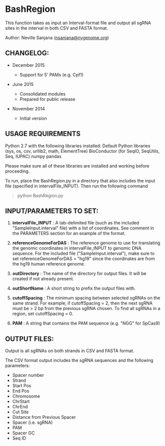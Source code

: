 # BashRegion
This function takes as input an Interval-format file and output all sgRNA
sites in the interval in both CSV and FASTA format.

Author: Neville Sanjana (nsanjana@nygenome.org)

CHANGELOG:
--------------------
* December 2015
	- Support for 5' PAMs (e.g. Cpf1)
	
* June 2015
	- Consolidated modules
	- Prepared for public release


* November 2014
	- Initial version
	
USAGE REQUIREMENTS
---------------------
Python 2.7 with the following libraries installed:
	Default Python libraries (sys, os, csv, urllib2, math, ElementTree)
	BioConductor (for SeqIO, SeqUtils, Seq, IUPAC)
	numpy
	pandas

Please make sure all of these libraries are installed and working before proceeding.

To run, place the BashRegion.py in a directory that also includes the input file 
(specified in intervalFile_INPUT). Then run the following command
>python BashRegion.py





INPUT/PARAMETERS TO SET:
-------------------------
1) **intervalFile_INPUT** : A tab-delimited file (such as the included "SampleInput.interval" file) with a list of 
coordinates. See comment in the PARAMETERS section for an example of the format.

2) **referenceGenomeForDAS** : The reference genome to use for translating the genomic coordinates in intervalFile_INPUT 
to genomic DNA sequence. For the included file ("SampleInput.interval"), make sure to 
set referenceGenomeForDAS = "hg19" since the coordinates are from the hg19 human
reference genome.

3) **outDirectory** : The name of the directory for output files. It will be created if not already present.

4) **outShortName** : A short string to prefix the output files with.

5) **cutoffSpacing** : The minimum spacing between selected sgRNAs on the same strand. For example, if 
cutoffSpacing = 2, then the next sgRNA must be > 2 bp from the previous sgRNA chosen. To
find all sgRNAs in a region, set cutoffSpacing = 0.

6) **PAM** : A string that contains the PAM sequence (e.g. "NGG" for SpCas9)





OUTPUT FILES:
-------------------------
Output is all sgRNAs on both strands in CSV and FASTA format. 

The CSV format output includes the sgRNA sequences and the following parameters:
* Spacer number
* Strand
* Start Pos
* End Pos
* Chromosome
* ChrStart
* ChrEnd
* Cut Site
* Distance from Previous Spacer
* Spacer (i.e. sgRNA)
* PAM
* Spacer GC
* Seq ID
